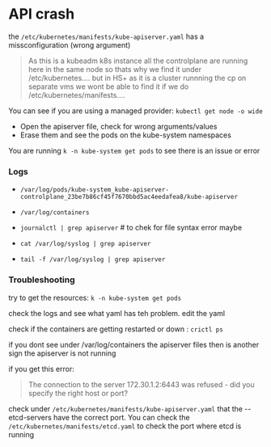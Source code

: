 # API crash
the `/etc/kubernetes/manifests/kube-apiserver.yaml` has a missconfiguration (wrong argument)

> As this is a kubeadm k8s instance all the controlplane are running here in the same node so thats why we find it under /etc/kubernetes.... but in HS+ as it is a cluster runnning the cp on separate vms we wont be able to find it if we do /etc/kubernetes/manifests....

You can see if you are using a managed provider: `kubectl get node -o wide`

- Open the apiserver file, check for wrong arguments/values
- Erase them and see the pods on the kube-system namespaces

You are running `k -n kube-system get pods` to see there is an issue or error

### Logs
- `/var/log/pods/kube-system_kube-apiserver-controlplane_23be7b86cf45f7670bbd5ac4eedafea8/kube-apiserver`

- `/var/log/containers`
- `journalctl | grep apiserver` # to chek for file syntax error maybe
- `cat /var/log/syslog | grep apiserver` 
- `tail -f /var/log/syslog | grep apiserver`


### Troubleshooting
try to get the resources:  `k -n kube-system get pods`

check the logs and see what yaml has teh problem.
edit the yaml

check if the containers are getting restarted or down : `crictl ps`

if you dont see under /var/log/containers the apiserver files then is another sign the apiserver is not running


if you get this error:
> The connection to the server 172.30.1.2:6443 was refused - did you specify the right host or port?

check under  `/etc/kubernetes/manifests/kube-apiserver.yaml` that the --etcd-servers have the correct port.
You can check the  `/etc/kubernetes/manifests/etcd.yaml` to check the port where etcd is running

